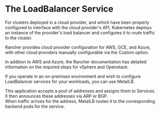 # The LoadBalancer Service

For clusters deployed in a cloud provider, and which have been properly configured to interface with the cloud provider's API, Kubernetes deploys an instance of the provider's load balancer and configures it to route traffic to the cluster.

Rancher provides cloud provider configuration for AWS, GCE, and Azure, with other cloud providers manually configurable via the Custom option.

In addition to AWS and Azure, the Rancher documentation has detailed information on the required steps for vSphere and Openstack.

If you operate in an on-premises environment and wish to configure LoadBalancer services for your workloads, you can use MetalLB.

This application accepts a pool of addresses and assigns them to Services. It then announces these addresses via ARP or BGP.  
When traffic arrives for the address, MetalLB routes it to the corresponding backend pods for the service.
